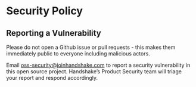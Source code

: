 # Security Policy

## Reporting a Vulnerability

Please do not open a Github issue or pull requests - this makes them immediately public to everyone including malicious actors. 

Email [oss-security@joinhandshake.com](mailto:oss-security@joinhandshake.com) to report a security vulnerability in this open source project. Handshake’s Product Security team will triage your report and respond accordingly.
